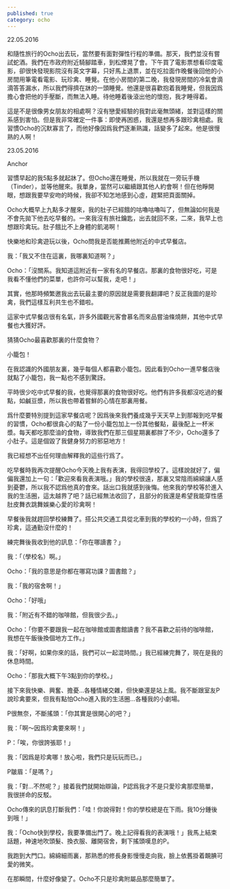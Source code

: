 ```yaml
---
published: true
category: ocho
---
```


22.05.2016
 
 
和隨性旅行的Ocho出去玩，當然要有面對彈性行程的準備。那天，我們並沒有嘗試蛇酒。我們在市政府附近騎腳踏車，到松煙晃了會。下午買了電影票想看印度電影，卻很快發現影院沒有英文字幕，只好馬上退票，並在吃拉面作晚餐後回他的小房間用筆電看電影、玩珍禽、睡覺。在他小房間的第二晚，我發現房間的冷氣會滴滴答答漏水，所以我們得擠在牀的一頭睡覺。他還是很喜歡抱着我睡覺，但我因爲擔心會把他的手壓斷，而無法入睡。待他睡着後滾出他的懷抱，我才睡得着。
 
 
這是不是很像男女朋友的相處啊？沒有戀愛經驗的我對此毫無頭緒，並對這樣的關系感到害怕。但是我非常確定一件事：即使再困惑，我還是想再多跟珍禽相處。我習慣Ocho的沉默寡言了，而他好像因爲我們逐漸熟識，話變多了起來。他是很慢熟的人啊！
 
 
23.05.2016
 
 
Anchor
 
習慣早起的我5點多就起牀了。但Ocho還在睡覺，所以我就在一旁玩手機（Tinder），並等他醒來。我單身，當然可以繼續跟其他人約會啊！但在他睜開眼，想跟我要早安吻的時候，我卻不知怎地感到心虛，趕緊把頁面關掉。
 
 
Ocho大概早上九點多才醒來，我的肚子已經餓的咕嚕咕嚕叫了，但無論如何我是不會先拋下他去吃早餐的。一來我沒有旅社鑰匙，出去就回不來，二來，我早上也想跟珍禽玩。肚子餓比不上身體的飢渴啊！
 
 
快樂地和珍禽遊玩以後，Ocho問我是否能推薦他附近的中式早餐店。
 
 
我：「我又不住在這裏，我哪裏知道啊？」
 
 
Ocho：「沒關系。我知道這附近有一家有名的早餐店。那裏的食物很好吃，可是我看不懂他們的菜單，也許你可以幫我，走吧！」
 
 
其實，他那時頻繁邀我出去玩最主要的原因就是需要我翻譯吧？反正我圖的是珍禽，我們這樣互利共生也不錯啦。
 
 
這家中式早餐店很有名氣，許多外國觀光客會慕名而來品嘗油條燒餅，其他中式早餐也大獲好評。
 
 
猜猜Ocho最喜歡那裏的什麼食物？
 
 
小籠包！
 
 
在我認識的外國朋友裏，幾乎每個人都喜歡小籠包。因此看到Ocho一進早餐店後就點了小籠包，我一點也不感到驚訝。
 
 
平時很少吃中式早餐的我，也覺得那裏的食物很好吃。他們有許多我都沒吃過的餐點，如鹹豆漿，所以我也帶着嘗鮮的心情在那裏用餐。
 
 
爲什麼要特別提到這家早餐店呢？因爲後來我們養成幾乎天天早上到那報到吃早餐的習慣，Ocho都很貪心的點了一份小籠包加上一份其他餐點，最後配上一杯米漿。每天都吃那麼油的食物，導致我們在那三個星期裏都胖了不少，Ocho還多了小肚子。這是個毀了我健身努力的邪惡地方！
 
 
 
 
我已經想不出任何理由解釋我的這些行爲了。
 
 
吃早餐時我再次提醒Ocho今天晚上我有表演，我得回學校了。這樣說就好了，偏偏我還加上一句：「歡迎來看我表演哦。」我的學校很遠，那裏又常陰雨綿綿讓人感到憂鬱，所以我不認爲他真的會來。話出口我就感到後悔。他來我的學校等於進入我的生活圈，這太越界了吧？話已經無法收回了，且部分的我還是希望我能穿性感肚皮舞衣跳舞娛樂心愛的珍禽啊！
 
 
早餐後我就趕回學校練舞了。搭公共交通工具從北車到我的學校約一小時，但爲了珍禽，這通勤沒什麼的！
 
 
 
練完舞後我收到他的訊息：「你在哪讀書？」
 
 
我：「（學校名）啊。」
 
 
Ocho：「我的意思是你都在哪寫功課？圖書館？」
 
 
我：「我的宿舍啊！」
 
 
Ocho：「好哦」
 
 
我：「附近有不錯的咖啡館，但我很少去。」
 
 
Ocho：「你要不要跟我一起在咖啡館或圖書館讀書？我不喜歡之前待的咖啡館，我想在午飯後換個地方工作。」
 
 
我：「好啊，如果你來的話，我們可以一起混時間。」我已經練完舞了，現在是我的休息時間。
 
 
Ocho：「那我大概下午3點到你的學校。」
 
 
接下來我快樂、興奮、擔憂...各種情緒交雜，但快樂還是站上風。我不斷跟室友P說珍禽要來，但我有點怕Ocho進入我的生活圈...各種我的小劇場。
 
 
P很無奈，不斷搖頭：「你其實是很開心的吧？」
 
 
我：「啊～因爲珍禽要來啊！」
 
 
P：「唉，你很誇張耶！」
 
 
我：「因爲是珍禽哪！放心啦，我們只是玩玩而已。」
 
 
P皺眉：「是嗎？」
 
 
我：「對...不然呢？」接着我們就開始辯論，P認爲我才不是只愛珍禽那麼簡單，我很拼命的反駁。
 
 
Ocho傳來的訊息打斷我們：「哇！你說得對！你的學校總是在下雨。我10分鍾後到哦！」
 
 
我：「Ocho快到學校，我要準備出門了。晚上記得看我的表演哦！」我馬上結束話題，神速地吹頭髮、換衣服、離開宿舍，剩下搖頭嘆息的P。
 
 
我跑到大門口。綿綿細雨裏，那熟悉的修長身影慢慢走向我，臉上依舊掛着靦腆可愛的微笑。
 
 
在那瞬間，什麼好像變了。Ocho不只是珍禽附屬品那麼簡單了。
